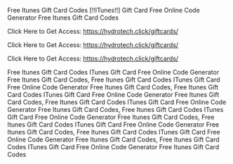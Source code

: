 Free Itunes Gift Card Codes [!!ITunes!!] Gift Card Free Online Code Generator Free Itunes Gift Card Codes

Click Here to Get Access: https://hydrotech.click/giftcards/

Click Here to Get Access: https://hydrotech.click/giftcards/

Click Here to Get Access: https://hydrotech.click/giftcards/

Free Itunes Gift Card Codes ITunes Gift Card Free Online Code Generator Free Itunes Gift Card Codes, Free Itunes Gift Card Codes ITunes Gift Card Free Online Code Generator Free Itunes Gift Card Codes, Free Itunes Gift Card Codes ITunes Gift Card Free Online Code Generator Free Itunes Gift Card Codes, Free Itunes Gift Card Codes ITunes Gift Card Free Online Code Generator Free Itunes Gift Card Codes, Free Itunes Gift Card Codes ITunes Gift Card Free Online Code Generator Free Itunes Gift Card Codes, Free Itunes Gift Card Codes ITunes Gift Card Free Online Code Generator Free Itunes Gift Card Codes, Free Itunes Gift Card Codes ITunes Gift Card Free Online Code Generator Free Itunes Gift Card Codes, Free Itunes Gift Card Codes ITunes Gift Card Free Online Code Generator Free Itunes Gift Card Codes
